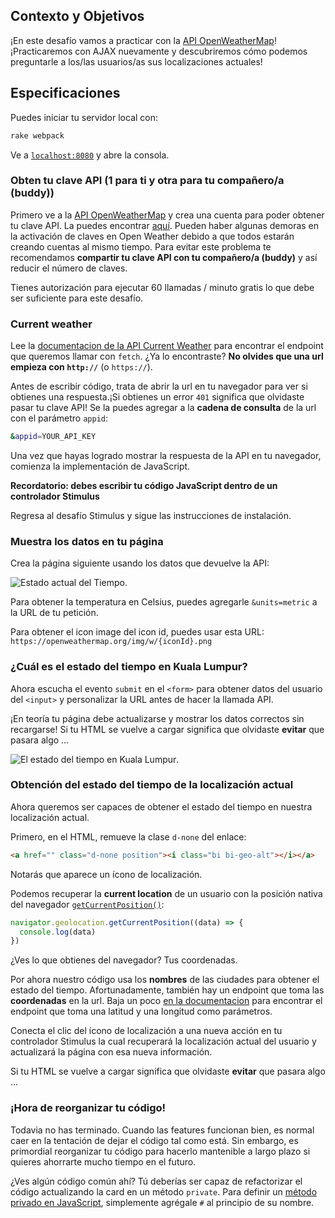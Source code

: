 ## Contexto y Objetivos

¡En este desafío vamos a practicar con la [API OpenWeatherMap](https://openweathermap.org/)!¡Practicaremos con AJAX nuevamente y descubriremos cómo podemos preguntarle a los/las usuarios/as sus localizaciones actuales!

## Especificaciones

Puedes iniciar tu servidor local con:

```bash
rake webpack
```

Ve a [`localhost:8080`](http://localhost:8080/) y abre la consola.

### Obten tu clave API (1 para ti y otra para tu compañero/a (buddy))

Primero ve a la [API OpenWeatherMap](https://home.openweathermap.org/) y crea una cuenta para poder obtener tu clave API. La puedes encontrar [aquí](https://home.openweathermap.org/api_keys). Pueden haber algunas demoras en la activación de claves en Open Weather debido a que todos estarán creando cuentas al mismo tiempo. Para evitar este problema te recomendamos **compartir tu clave API con tu compañero/a (buddy)** y así reducir el número de claves.

Tienes autorización para ejecutar 60 llamadas / minuto gratis lo que debe ser suficiente para este desafío.

### Current weather

Lee la [documentacion de la API Current Weather](https://openweathermap.org/current) para encontrar el endpoint que queremos llamar con `fetch`. ¿Ya lo encontraste? **No olvides que una url empieza con `http://`** (o `https://`).

Antes de escribir código, trata de abrir la url en tu navegador para ver si obtienes una respuesta.¡Si obtienes un error `401` significa que olvidaste pasar tu clave API! Se la puedes agregar a la **cadena de consulta** de la url con el parámetro `appid`:

```bash
&appid=YOUR_API_KEY
```

Una vez que hayas logrado mostrar la respuesta de la API en tu navegador, comienza la implementación de JavaScript.

**Recordatorio: debes escribir tu código JavaScript dentro de un controlador Stimulus**

Regresa al desafío Stimulus y sigue las instrucciones de instalación.

### Muestra los datos en tu página

Crea la página siguiente usando los datos que devuelve la API:

![Estado actual del Tiempo](https://raw.githubusercontent.com/lewagon/fullstack-images/master/frontend/weather_api.png).

Para obtener la temperatura en Celsius, puedes agregarle `&units=metric` a la URL de tu petición.

Para obtener el icon image del icon id, puedes usar esta URL: `https://openweathermap.org/img/w/{iconId}.png`

### ¿Cuál es el estado del tiempo en Kuala Lumpur?

Ahora escucha el evento `submit` en el `<form>` para obtener datos del usuario del `<input>` y personalizar la URL antes de hacer la llamada API.

¡En teoría tu página debe actualizarse y mostrar los datos correctos sin recargarse! Si tu HTML se vuelve a cargar significa que olvidaste **evitar** que pasara algo ...

![El estado del tiempo en Kuala Lumpur](https://raw.githubusercontent.com/lewagon/fullstack-images/master/frontend/weather_in_kuala_lumpur.png).

### Obtención del estado del tiempo de la localización actual

Ahora queremos ser capaces de obtener el estado del tiempo en nuestra localización actual.

Primero, en el HTML, remueve la clase `d-none` del enlace:

```html
<a href="" class="d-none position"><i class="bi bi-geo-alt"></i></a>
```

Notarás que aparece un ícono de localización.

Podemos recuperar la **current location** de un usuario con la posición nativa del navegador [`getCurrentPosition()`](https://developer.mozilla.org/en-US/docs/Web/API/Geolocation/getCurrentPosition):


```javascript
navigator.geolocation.getCurrentPosition((data) => {
  console.log(data)
})
```

¿Ves lo que obtienes del navegador? Tus coordenadas.

Por ahora nuestro código usa los **nombres** de las ciudades para obtener el estado del tiempo. Afortunadamente, también hay un endpoint que toma las **coordenadas** en la url. Baja un poco [en la documentacion](https://openweathermap.org/current) para encontrar el endpoint que toma una latitud y una longitud como parámetros.

Conecta el clic del ícono de localización a una nueva acción en tu controlador Stimulus la cual recuperará la localización actual del usuario y actualizará la página con esa nueva información.

Si tu HTML se vuelve a cargar significa que olvidaste **evitar** que pasara algo ...

### ¡Hora de reorganizar tu código!

Todavia no has terminado. Cuando las features funcionan bien, es normal caer en la tentación de dejar el código tal como está. Sin embargo, es primordial reorganizar tu código para hacerlo mantenible a largo plazo si quieres ahorrarte mucho tiempo en el futuro.

¿Ves algún código común ahí? Tú deberías ser capaz de refactorizar el código actualizando la card en un método `private`. Para definir un [método privado en JavaScript](https://developer.mozilla.org/en-US/docs/Web/JavaScript/Reference/Classes/Private_class_fields), simplemente agrégale `#` al principio de su nombre.
